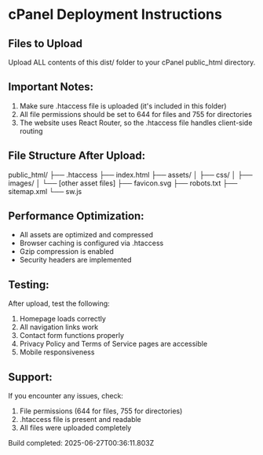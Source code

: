 # cPanel Deployment Instructions

## Files to Upload
Upload ALL contents of this dist/ folder to your cPanel public_html directory.

## Important Notes:
1. Make sure .htaccess file is uploaded (it's included in this folder)
2. All file permissions should be set to 644 for files and 755 for directories
3. The website uses React Router, so the .htaccess file handles client-side routing

## File Structure After Upload:
public_html/
├── .htaccess
├── index.html
├── assets/
│   ├── css/
│   ├── images/
│   └── [other asset files]
├── favicon.svg
├── robots.txt
├── sitemap.xml
└── sw.js

## Performance Optimization:
- All assets are optimized and compressed
- Browser caching is configured via .htaccess
- Gzip compression is enabled
- Security headers are implemented

## Testing:
After upload, test the following:
1. Homepage loads correctly
2. All navigation links work
3. Contact form functions properly
4. Privacy Policy and Terms of Service pages are accessible
5. Mobile responsiveness

## Support:
If you encounter any issues, check:
1. File permissions (644 for files, 755 for directories)
2. .htaccess file is present and readable
3. All files were uploaded completely

Build completed: 2025-06-27T00:36:11.803Z
